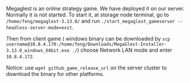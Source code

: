 Megaglest is an online strategy game. We have deployed it on our server. Normally it is not started.
To start it, at storage node terminal, go to `/home/feng/megaglest-3.13.0/` and run `./start_megaglest_gameserver --headless-server-mode=exit`.

Then from client game ( windows binary can be downloaded by `scp username@10.8.4.170:/home/feng/Downloads/MegaGlest-Installer-3.13.0_windows_64bit.exe ./`)
choose Network LAN mode and enter `10.8.4.172`.

Notice: use `wget github_game_release_url` on the server cluster to download the binary for other platforms.